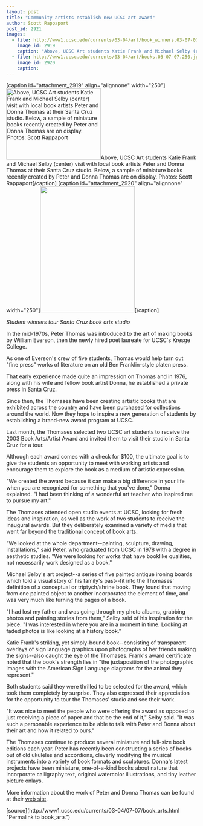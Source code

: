 ```yaml
---
layout: post
title: "Community artists establish new UCSC art award"
author: Scott Rappaport
post_id: 2921
images:
  - file: http://www1.ucsc.edu/currents/03-04/art/book_winners.03-07-07.250.jpg
    image_id: 2919
    caption: "Above, UCSC Art students Katie Frank and Michael Selby (center) visit with local book artists Peter and Donna Thomas at their Santa Cruz studio. Below, a sample of miniature books recently created by Peter and Donna Thomas are on display. Photos: Scott Rappaport"
  - file: http://www1.ucsc.edu/currents/03-04/art/books.03-07-07.250.jpg
    image_id: 2920
    caption: 
---
```


[caption id="attachment_2919" align="alignnone" width="250"]<a href="http://localhost/mysite/wp-content/uploads/2003/07/book_winners.03-07-07.250.jpg"><img class="size-full wp-image-2919" src="http://localhost/mysite/wp-content/uploads/2003/07/book_winners.03-07-07.250.jpg" alt="Above, UCSC Art students Katie Frank and Michael Selby (center) visit with local book artists Peter and Donna Thomas at their Santa Cruz studio. Below, a sample of miniature books recently created by Peter and Donna Thomas are on display. Photos: Scott Rappaport" width="250" height="188" /></a>Above, UCSC Art students Katie Frank and Michael Selby (center) visit with local book artists Peter and Donna Thomas at their Santa Cruz studio. Below, a sample of miniature books recently created by Peter and Donna Thomas are on display. Photos: Scott Rappaport[/caption]
[caption id="attachment_2920" align="alignnone" width="250"]<a href="http://localhost/mysite/wp-content/uploads/2003/07/books.03-07-07.250.jpg"><img class="size-full wp-image-2920" src="http://localhost/mysite/wp-content/uploads/2003/07/books.03-07-07.250.jpg" alt="" width="250" height="333" /></a>[/caption]
<p class="sectionheadblack">
  <i>Student winners tour Santa Cruz book arts studio</i>
</p>
<p>
  In the mid-1970s, Peter Thomas was introduced to the art of making books by William Everson, then the newly hired poet laureate for UCSC's Kresge College.
</p>
<p>
  As one of Everson's crew of five students, Thomas would help turn out "fine press" works of literature on an old Ben Franklin-style platen press.<br>
</p>
<p>
  That early experience made quite an impression on Thomas and in 1976, along with his wife and fellow book artist Donna, he established a private press in Santa Cruz.
</p>
<p>
  Since then, the Thomases have been creating artistic books that are exhibited across the country and have been purchased for collections around the world. Now they hope to inspire a new generation of students by establishing a brand-new award program at UCSC.<br>
</p>
<p>
  Last month, the Thomases selected two UCSC art students to receive the 2003 Book Arts/Artist Award and invited them to visit their studio in Santa Cruz for a tour.
</p>
<p>
  Although each award comes with a check for $100, the ultimate goal is to give the students an opportunity to meet with working artists and encourage them to explore the book as a medium of artistic expression.<br>
</p>
<p>
  "We created the award because it can make a big difference in your life when you are recognized for something that you've done," Donna explained. "I had been thinking of a wonderful art teacher who inspired me to pursue my art."<br>
</p>
<p>
  The Thomases attended open studio events at UCSC, looking for fresh ideas and inspiration, as well as the work of two students to receive the inaugural awards. But they deliberately examined a variety of media that went far beyond the traditional concept of book arts.<br>
</p>
<p>
  "We looked at the whole department--painting, sculpture, drawing, installations," said Peter, who graduated from UCSC in 1978 with a degree in aesthetic studies. "We were looking for works that have booklike qualities, not necessarily work designed as a book."<br>
</p>
<p>
  Michael Selby's art project--a series of five painted antique ironing boards which told a visual story of his family's past--fit into the Thomases' definition of a conceptual or triptych/shrine book. They found that moving from one painted object to another incorporated the element of time, and was very much like turning the pages of a book.<br>
</p>
<p>
  "I had lost my father and was going through my photo albums, grabbing photos and painting stories from them," Selby said of his inspiration for the piece. "I was interested in where you are in a moment in time. Looking at faded photos is like looking at a history book."<br>
</p>
<p>
  Katie Frank's striking, yet simply-bound book--consisting of transparent overlays of sign language graphics upon photographs of her friends making the signs--also caught the eye of the Thomases. Frank's award certificate noted that the book's strength lies in "the juxtaposition of the photographic images with the American Sign Language diagrams for the animal they represent."<br>
</p>
<p>
  Both students said they were thrilled to be selected for the award, which took them completely by surprise. They also expressed their appreciation for the opportunity to tour the Thomases' studio and see their work.<br>
</p>
<p>
  "It was nice to meet the people who were offering the award as opposed to just receiving a piece of paper and that be the end of it," Selby said. "It was such a personable experience to be able to talk with Peter and Donna about their art and how it related to ours."<br>
</p>
<p>
  The Thomases continue to produce several miniature and full-size book editions each year. Peter has recently been constructing a series of books out of old ukuleles and accordions, cleverly modifying the musical instruments into a variety of book formats and sculptures. Donna's latest projects have been miniature, one-of-a-kind books about nature that incorporate calligraphy text, original watercolor illustrations, and tiny leather picture onlays.<br>
</p>
<p>
  More information about the work of Peter and Donna Thomas can be found at their <a href="http://members.cruzio.com/%7Epeteranddonna/">web site</a>.<br>
</p>
[source](http://www1.ucsc.edu/currents/03-04/07-07/book_arts.html "Permalink to book_arts")
